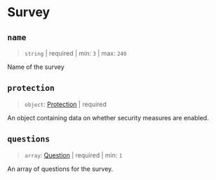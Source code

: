 # Survey

## `name`

> `string` | required | min: `3` | max: `240`

Name of the survey

## `protection`

> `object`: [Protection](./PROTECTION.md) | required

An object containing data on whether security measures are enabled.

## `questions`

> `array`: [Question](./QUESTION.md) | required | min: `1`

An array of questions for the survey.
